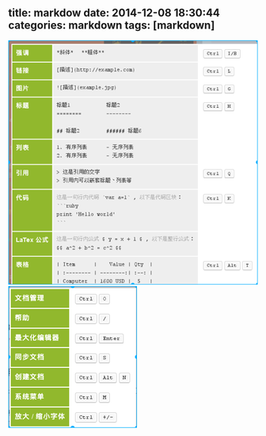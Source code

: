 title: markdow
date: 2014-12-08 18:30:44
categories: markdown
tags: [markdown]
---
![描述](/DeepinScrot-3131.png)
![描述](/DeepinScrot-3143.png)
